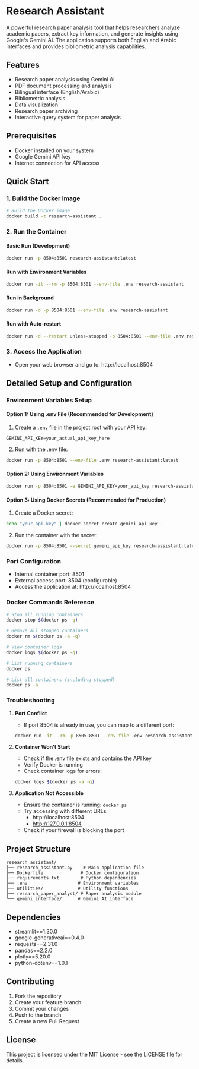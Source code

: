 # Research Assistant

A powerful research paper analysis tool that helps researchers analyze academic papers, extract key information, and generate insights using Google's Gemini AI. The application supports both English and Arabic interfaces and provides bibliometric analysis capabilities.

## Features

- Research paper analysis using Gemini AI
- PDF document processing and analysis
- Bilingual interface (English/Arabic)
- Bibliometric analysis
- Data visualization
- Research paper archiving
- Interactive query system for paper analysis

## Prerequisites

- Docker installed on your system
- Google Gemini API key
- Internet connection for API access

## Quick Start

### 1. Build the Docker Image

```bash
# Build the Docker image
docker build -t research-assistant .
```

### 2. Run the Container

#### Basic Run (Development)
```bash
docker run -p 8504:8501 research-assistant:latest
```

#### Run with Environment Variables
```bash
docker run -it --rm -p 8504:8501 --env-file .env research-assistant
```

#### Run in Background
```bash
docker run -d -p 8504:8501 --env-file .env research-assistant
```

#### Run with Auto-restart
```bash
docker run -d --restart unless-stopped -p 8504:8501 --env-file .env research-assistant
```

### 3. Access the Application
- Open your web browser and go to: http://localhost:8504

## Detailed Setup and Configuration

### Environment Variables Setup

#### Option 1: Using .env File (Recommended for Development)

1. Create a `.env` file in the project root with your API key:
```
GEMINI_API_KEY=your_actual_api_key_here
```

2. Run with the .env file:
```bash
docker run -p 8504:8501 --env-file .env research-assistant:latest
```

#### Option 2: Using Environment Variables

```bash
docker run -p 8504:8501 -e GEMINI_API_KEY=your_api_key research-assistant:latest
```

#### Option 3: Using Docker Secrets (Recommended for Production)

1. Create a Docker secret:
```bash
echo "your_api_key" | docker secret create gemini_api_key -
```

2. Run the container with the secret:
```bash
docker run -p 8504:8501 --secret gemini_api_key research-assistant:latest
```

### Port Configuration

- Internal container port: 8501
- External access port: 8504 (configurable)
- Access the application at: http://localhost:8504

### Docker Commands Reference

```bash
# Stop all running containers
docker stop $(docker ps -q)

# Remove all stopped containers
docker rm $(docker ps -a -q)

# View container logs
docker logs $(docker ps -q)

# List running containers
docker ps

# List all containers (including stopped)
docker ps -a
```

### Troubleshooting

1. **Port Conflict**
   - If port 8504 is already in use, you can map to a different port:
   ```bash
   docker run -it --rm -p 8505:8501 --env-file .env research-assistant
   ```

2. **Container Won't Start**
   - Check if the .env file exists and contains the API key
   - Verify Docker is running
   - Check container logs for errors:
   ```bash
   docker logs $(docker ps -a -q)
   ```

3. **Application Not Accessible**
   - Ensure the container is running: `docker ps`
   - Try accessing with different URLs:
     - http://localhost:8504
     - http://127.0.0.1:8504
   - Check if your firewall is blocking the port

## Project Structure

```
research_assistant/
├── research_assistant.py    # Main application file
├── Dockerfile              # Docker configuration
├── requirements.txt        # Python dependencies
├── .env                   # Environment variables
├── utilities/             # Utility functions
├── research_paper_analyst/ # Paper analysis module
└── gemini_interface/      # Gemini AI interface
```

## Dependencies

- streamlit==1.30.0
- google-generativeai==0.4.0
- requests==2.31.0
- pandas==2.2.0
- plotly==5.20.0
- python-dotenv==1.0.1

## Contributing

1. Fork the repository
2. Create your feature branch
3. Commit your changes
4. Push to the branch
5. Create a new Pull Request

## License

This project is licensed under the MIT License - see the LICENSE file for details. 